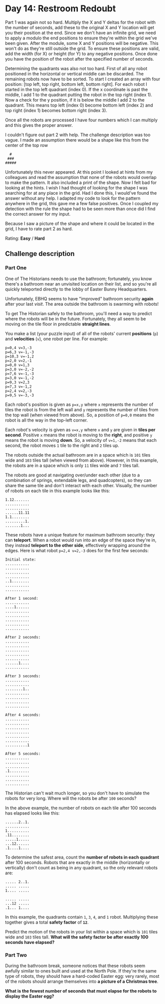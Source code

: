 # Day 14: Restroom Redoubt

Part 1 was again not so hard. Multiply the X and Y deltas for the robot with the number of seconds, add these to the original X and Y location will get you their position at the end. Since we don't have an infinite grid, we need to apply a modulo the end positions to ensure they're within the grid we've been given. After the module, some X and Y positions will be negative. This won't do as they're still outside the grid. To ensure these positions are valid, add the width (for X) or height (for Y) to any negative positions. Once done you have the position of the robot after the specified number of seconds.

Determining the quadrants was also not too hard. First of all any robot positioned in the horizontal or vertical middle can be discarded. The remaining robots now have to be sorted. To start I created an array with four position: [top left, top right, bottom left, bottom right]. For each robot I started in the top left quadrant (index 0). If the x coordinate is past the middle, I add 1 to the quadrant putting the robot in the top right (index 1). Now a check for the y position, if it is below the middle I add 2 to the quadrant. This means top left (index 0) become bottom left (index 2) and top right (index 1) becomes bottom right (index 3).

Once all the robots are processed I have four numbers which I can multiply and this gives the proper answer.

I couldn't figure out part 2 with help. The challenge description was too vague. I made an assumption there would be a shape like this from the center of the top row

```
  #
 ###
#####
```

Unfortunately this never appeared. At this point I looked at hints from my colleagues and read the assumption that none of the robots would overlap to make the pattern. It also included a print of the shape. Now I felt bad for looking at the hints. I wish I had thought of looking for the shape I was searching for at any place in the grid. Had I done this, I would've found the answer without any help. I adapted my code to look for the pattern anywhere in the grid, this gave me a few false positives. Once I coupled my detection with the rule the shape had to be seen more than once did I find the correct answer for my input.

Because I saw a picture of the shape and where it could be located in the grid, I have to rate part 2 as hard.

Rating: **Easy** / **Hard**

## Challenge description

### Part One

One of The Historians needs to use the bathroom; fortunately, you know there's a bathroom near an unvisited location on their list, and so you're all quickly teleported directly to the lobby of Easter Bunny Headquarters.

Unfortunately, EBHQ seems to have "improved" bathroom security **again** after your last *visit*. The area outside the bathroom is swarming with robots!

To get The Historian safely to the bathroom, you'll need a way to predict where the robots will be in the future. Fortunately, they all seem to be moving on the tile floor in predictable **straight lines**.

You make a list (your puzzle input) of all of the robots' current **positions** (`p`) and **velocities** (`v`), one robot per line. For example:

```
p=0,4 v=3,-3
p=6,3 v=-1,-3
p=10,3 v=-1,2
p=2,0 v=2,-1
p=0,0 v=1,3
p=3,0 v=-2,-2
p=7,6 v=-1,-3
p=3,0 v=-1,-2
p=9,3 v=2,3
p=7,3 v=-1,2
p=2,4 v=2,-3
p=9,5 v=-3,-3
```

Each robot's position is given as `p=x,y` where `x` represents the number of tiles the robot is from the left wall and `y` represents the number of tiles from the top wall (when viewed from above). So, a position of `p=0,0` means the robot is all the way in the top-left corner.

Each robot's velocity is given as `v=x,y` where `x` and `y` are given in **tiles per second**. Positive `x` means the robot is moving to the **right**, and positive `y` means the robot is moving **down**. So, a velocity of `v=1,-2` means that each second, the robot moves `1` tile to the right and `2` tiles up.

The robots outside the actual bathroom are in a space which is `101` tiles wide and `103` tiles tall (when viewed from above). However, in this example, the robots are in a space which is only `11` tiles wide and `7` tiles tall.

The robots are good at navigating over/under each other (due to a combination of springs, extendable legs, and quadcopters), so they can share the same tile and don't interact with each other. Visually, the number of robots on each tile in this example looks like this:

```
1.12.......
...........
...........
......11.11
1.1........
.........1.
.......1...
```

These robots have a unique feature for maximum bathroom security: they can **teleport**. When a robot would run into an edge of the space they're in, they instead **teleport to the other side**, effectively wrapping around the edges. Here is what robot `p=2,4 v=2,-3` does for the first few seconds:

```
Initial state:
...........
...........
...........
...........
..1........
...........
...........

After 1 second:
...........
....1......
...........
...........
...........
...........
...........

After 2 seconds:
...........
...........
...........
...........
...........
......1....
...........

After 3 seconds:
...........
...........
........1..
...........
...........
...........
...........

After 4 seconds:
...........
...........
...........
...........
...........
...........
..........1

After 5 seconds:
...........
...........
...........
.1.........
...........
...........
...........
```

The Historian can't wait much longer, so you don't have to simulate the robots for very long. Where will the robots be after `100` seconds?

In the above example, the number of robots on each tile after 100 seconds has elapsed looks like this:

```
......2..1.
...........
1..........
.11........
.....1.....
...12......
.1....1....
```

To determine the safest area, count the **number of robots in each quadrant** after 100 seconds. Robots that are exactly in the middle (horizontally or vertically) don't count as being in any quadrant, so the only relevant robots are:

```
..... 2..1.
..... .....
1.... .....

..... .....
...12 .....
.1... 1....
```

In this example, the quadrants contain `1`, `3`, `4`, and `1` robot. Multiplying these together gives a total **safety factor** of **`12`**.

Predict the motion of the robots in your list within a space which is `101` tiles wide and `103` tiles tall. **What will the safety factor be after exactly 100 seconds have elapsed?**


### Part Two

During the bathroom break, someone notices that these robots seem awfully similar to ones built and used at the North Pole. If they're the same type of robots, they should have a hard-coded Easter egg: very rarely, most of the robots should arrange themselves into **a picture of a Christmas tree**.

**What is the fewest number of seconds that must elapse for the robots to display the Easter egg?**

